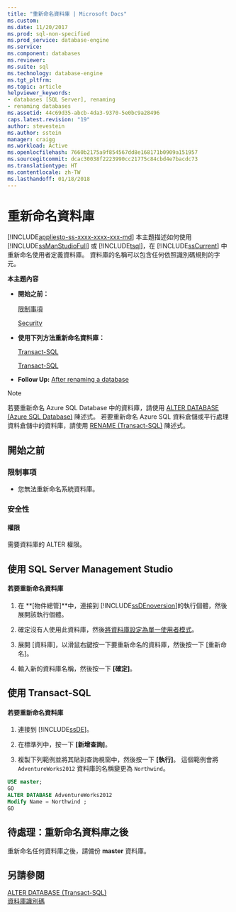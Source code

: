 ```yaml
---
title: "重新命名資料庫 | Microsoft Docs"
ms.custom: 
ms.date: 11/20/2017
ms.prod: sql-non-specified
ms.prod_service: database-engine
ms.service: 
ms.component: databases
ms.reviewer: 
ms.suite: sql
ms.technology: database-engine
ms.tgt_pltfrm: 
ms.topic: article
helpviewer_keywords:
- databases [SQL Server], renaming
- renaming databases
ms.assetid: 44c69d35-abcb-4da3-9370-5e0bc9a28496
caps.latest.revision: "19"
author: stevestein
ms.author: sstein
manager: craigg
ms.workload: Active
ms.openlocfilehash: 7660b2175a9f854567dd8e168171b0909a151957
ms.sourcegitcommit: dcac30038f2223990cc21775c84cbd4e7bacdc73
ms.translationtype: HT
ms.contentlocale: zh-TW
ms.lasthandoff: 01/18/2018
---
```

# <a name="rename-a-database"></a>重新命名資料庫
[!INCLUDE[appliesto-ss-xxxx-xxxx-xxx-md](../../includes/appliesto-ss-xxxx-xxxx-xxx-md.md)] 本主題描述如何使用 [!INCLUDE[ssManStudioFull](../../includes/ssmanstudiofull-md.md)] 或 [!INCLUDE[tsql](../../includes/tsql-md.md)]，在 [!INCLUDE[ssCurrent](../../includes/sscurrent-md.md)] 中重新命名使用者定義資料庫。 資料庫的名稱可以包含任何依照識別碼規則的字元。  
  
 **本主題內容**  
  
-   **開始之前：**  
  
     [限制事項](#Restrictions)  
  
     [Security](#Security)  
  
-   **使用下列方法重新命名資料庫：**  
  
     [Transact-SQL](#SSMSProcedure)  
  
     [Transact-SQL](#TsqlProcedure)  
  
-   **Follow Up:**  [After renaming a database](#FollowUp)  

> [!NOTE]
> 若要重新命名 Azure SQL Database 中的資料庫，請使用 [ALTER DATABASE (Azure SQL Database)](../../t-sql/statements/alter-database-azure-sql-database.md) 陳述式。 若要重新命名 Azure SQL 資料倉儲或平行處理資料倉儲中的資料庫，請使用 [RENAME (Transact-SQL)](/t-sql/statements/rename-transact-sql) 陳述式。
  
##  <a name="BeforeYouBegin"></a> 開始之前  
  
###  <a name="Restrictions"></a> 限制事項  
  
-   您無法重新命名系統資料庫。  
  
###  <a name="Security"></a> 安全性  
  
####  <a name="Permissions"></a> 權限  
 需要資料庫的 ALTER 權限。  
  
##  <a name="SSMSProcedure"></a> 使用 SQL Server Management Studio  
  
#### <a name="to-rename-a-database"></a>若要重新命名資料庫  
  
1.  在 **[物件總管]**中，連接到 [!INCLUDE[ssDEnoversion](../../includes/ssdenoversion-md.md)]的執行個體，然後展開該執行個體。  
  
2.  確定沒有人使用此資料庫，然後[將資料庫設定為單一使用者模式](../../relational-databases/databases/set-a-database-to-single-user-mode.md)。  
  
3.  展開 [資料庫]，以滑鼠右鍵按一下要重新命名的資料庫，然後按一下 [重新命名]。  
  
4.  輸入新的資料庫名稱，然後按一下 **[確定]**。  
  
##  <a name="TsqlProcedure"></a> 使用 Transact-SQL  
  
#### <a name="to-rename-a-database"></a>若要重新命名資料庫  
  
1.  連接到 [!INCLUDE[ssDE](../../includes/ssde-md.md)]。  
  
2.  在標準列中，按一下 **[新增查詢]**。  
  
3.  複製下列範例並將其貼到查詢視窗中，然後按一下 **[執行]**。 這個範例會將 `AdventureWorks2012` 資料庫的名稱變更為 `Northwind`。  
  
```sql  
USE master;  
GO  
ALTER DATABASE AdventureWorks2012  
Modify Name = Northwind ;  
GO  
```  
  
###  <a name="TsqlExample"></a>   
##  <a name="FollowUp"></a> 待處理：重新命名資料庫之後  
 重新命名任何資料庫之後，請備份 **master** 資料庫。  
  
## <a name="see-also"></a>另請參閱  
 [ALTER DATABASE (Transact-SQL)](../../t-sql/statements/alter-database-transact-sql.md)   
 [資料庫識別碼](../../relational-databases/databases/database-identifiers.md)  
  
  
